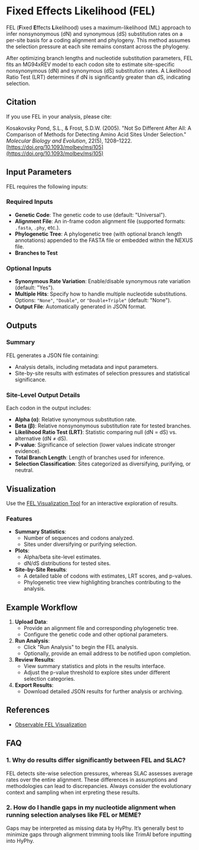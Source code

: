 # Fixed Effects Likelihood (FEL)

FEL (**F**ixed **E**ffects **L**ikelihood) uses a maximum-likelihood (ML) approach to infer nonsynonymous (dN) and synonymous (dS) substitution rates on a per-site basis for a coding alignment and phylogeny. This method assumes the selection pressure at each site remains constant across the phylogeny.

After optimizing branch lengths and nucleotide substitution parameters, FEL fits an MG94xREV model to each codon site to estimate site-specific nonsynonymous (dN) and synonymous (dS) substitution rates. A Likelihood Ratio Test (LRT) determines if dN is significantly greater than dS, indicating selection.

## Citation

If you use FEL in your analysis, please cite:

Kosakovsky Pond, S.L., & Frost, S.D.W. (2005). "Not So Different After All: A Comparison of Methods for Detecting Amino Acid Sites Under Selection." _Molecular Biology and Evolution_, 22(5), 1208–1222. [https://doi.org/10.1093/molbev/msi105](https://doi.org/10.1093/molbev/msi105)

## Input Parameters

FEL requires the following inputs:

### Required Inputs

- **Genetic Code**: The genetic code to use (default: "Universal").
- **Alignment File**: An in-frame codon alignment file (supported formats: `.fasta`, `.phy`, etc.).
- **Phylogenetic Tree**: A phylogenetic tree (with optional branch length annotations) appended to the FASTA file or embedded within the NEXUS file.
- **Branches to Test**

### Optional Inputs

- **Synonymous Rate Variation**: Enable/disable synonymous rate variation (default: "Yes").
- **Multiple Hits**: Specify how to handle multiple nucleotide substitutions. Options: `"None"`, `"Double"`, or `"Double+Triple"` (default: "None").
- **Output File**: Automatically generated in JSON format.

## Outputs

### Summary

FEL generates a JSON file containing:

- Analysis details, including metadata and input parameters.
- Site-by-site results with estimates of selection pressures and statistical significance.

### Site-Level Output Details

Each codon in the output includes:

- **Alpha (α)**: Relative synonymous substitution rate.
- **Beta (β)**: Relative nonsynonymous substitution rate for tested branches.
- **Likelihood Ratio Test (LRT)**: Statistic comparing null (dN = dS) vs. alternative (dN ≠ dS).
- **P-value**: Significance of selection (lower values indicate stronger evidence).
- **Total Branch Length**: Length of branches used for inference.
- **Selection Classification**: Sites categorized as diversifying, purifying, or neutral.

## Visualization

Use the [FEL Visualization Tool](https://observablehq.com/@spond/fel) for an interactive exploration of results.

### Features

- **Summary Statistics**:
  - Number of sequences and codons analyzed.
  - Sites under diversifying or purifying selection.
- **Plots**:
  - Alpha/beta site-level estimates.
  - dN/dS distributions for tested sites.
- **Site-by-Site Results**:
  - A detailed table of codons with estimates, LRT scores, and p-values.
  - Phylogenetic tree view highlighting branches contributing to the analysis.

## Example Workflow

1. **Upload Data**:
   - Provide an alignment file and corresponding phylogenetic tree.
   - Configure the genetic code and other optional parameters.
2. **Run Analysis**:
   - Click "Run Analysis" to begin the FEL analysis.
   - Optionally, provide an email address to be notified upon completion.
3. **Review Results**:
   - View summary statistics and plots in the results interface.
   - Adjust the p-value threshold to explore sites under different selection categories.
4. **Export Results**:
   - Download detailed JSON results for further analysis or archiving.

## References

- [Observable FEL Visualization](https://observablehq.com/@spond/fel)

## FAQ

### 1. Why do results differ significantly between FEL and SLAC?

FEL detects site-wise selection pressures, whereas SLAC assesses average rates
over the entire alignment. These differences in assumptions and methodologies
can lead to discrepancies. Always consider the evolutionary context and
sampling when int erpreting these results.

### 2. How do I handle gaps in my nucleotide alignment when running selection analyses like FEL or MEME?

Gaps may be interpreted as missing data by HyPhy. It’s generally best to
minimize gaps through alignment trimming tools like TrimAI before inputting
into HyPhy.
